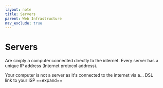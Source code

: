 ```yaml
---
layout: note
title: Servers
parent: Web Infrastructure
nav_exclude: true
---
```


# Servers 
Are simply a computer connected directly to the internet. Every server has a unique IP address (Internet protocol address).

Your computer is not a server as it's connected to the internet via a... DSL link to your ISP ==expand==